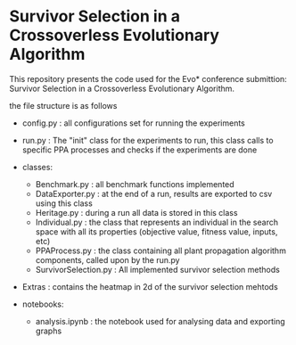 # Survivor Selection in a Crossoverless Evolutionary Algorithm

This repository presents the code used for the Evo* conference submittion: Survivor Selection in a
Crossoverless Evolutionary Algorithm.

the file structure is as follows

- config.py : all configurations set for running the experiments
- run.py    : The "init" class for the experiments to run, this class calls to specific PPA processes and checks if the experiments are done

- classes:
    - Benchmark.py          : all benchmark functions implemented
    - DataExporter.py       : at the end of a run, results are exported to csv using this class
    - Heritage.py           : during a run all data is stored in this class
    - Individual.py         : the class that represents an individual in the search space with all its properties (objective value, fitness value, inputs, etc)
    - PPAProcess.py         : the class containing all plant propagation algorithm components, called upon by the run.py
    - SurvivorSelection.py  : All implemented survivor selection methods
- Extras : contains the heatmap in 2d of the survivor selection mehtods
- notebooks:
    - analysis.ipynb : the notebook used for analysing data and exporting graphs
